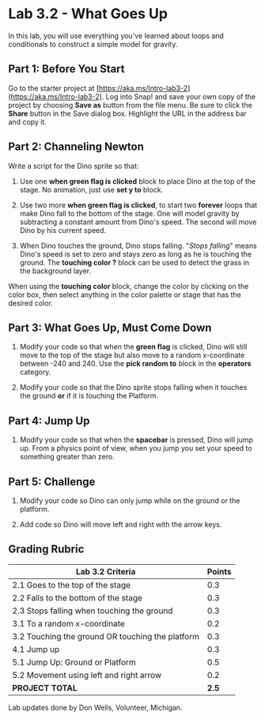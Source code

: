 # Lab 3.2 - What Goes Up

In this lab, you will use everything you've learned about loops and conditionals to construct a simple model for gravity.

## Part 1: Before You Start

Go to the starter project at [https://aka.ms/Intro-lab3-2](https://aka.ms/Intro-lab3-2). Log into Snap! and save your own copy of the project by choosing **Save as** button from the file menu. Be sure to click the **Share** button in the Save dialog box. Highlight the URL in the address bar and copy it.

## Part 2: Channeling Newton

Write a script for the Dino sprite so that:

1. Use one **when green flag is clicked** block to place Dino at the top of the stage. No animation, just use **set y to** block.

2. Use two more **when green flag is clicked**, to start two **forever** loops that make Dino fall to the bottom of the stage. One will model gravity by subtracting a constant amount from Dino's speed. The second will move Dino by his current speed.

3. When Dino touches the ground, Dino stops falling. "*Stops falling*" means Dino's speed is set to zero and stays zero as long as he is touching the ground. The **touching color ?** block can be used to detect the grass in the background layer.

When using the **touching color** block, change the color by clicking on the color box, then select anything in the color palette or stage that has the desired color.

## Part 3: What Goes Up, Must Come Down

1. Modify your code so that when the **green flag** is clicked, Dino will still move to the top of the stage but also move to a random x-coordinate between -240 and 240.  Use the **pick random to** block in the **operators** category.

2. Modify your code so that the Dino sprite stops falling when it touches the ground **or** if it is touching the Platform.

## Part 4: Jump Up

1. Modify your code so that when the **spacebar** is pressed, Dino will jump up. From a physics point of view, when you jump you set your speed to something greater than zero.

## Part 5: Challenge

1. Modify your code so Dino can only jump while on the ground or the platform.

2. Add code so Dino will move left and right with the arrow keys.

## Grading Rubric

| **Lab 3.2 Criteria** |   Points |
| --- | --- |
| 2.1 Goes to the top of the stage | 0.3 |
| 2.2 Falls to the bottom of the stage | 0.3     |
| 2.3 Stops falling when touching the ground | 0.3 |
| 3.1 To a random x-coordinate | 0.2 |
| 3.2 Touching the ground OR touching the platform  | 0.3  |
| 4.1 Jump up | 0.3 |
| 5.1 Jump Up: Ground or Platform | 0.5 |
| 5.2 Movement using left and right arrow  | 0.2  |
| **PROJECT TOTAL** | **2.5** |

Lab updates done by Don Wells, Volunteer, Michigan.
